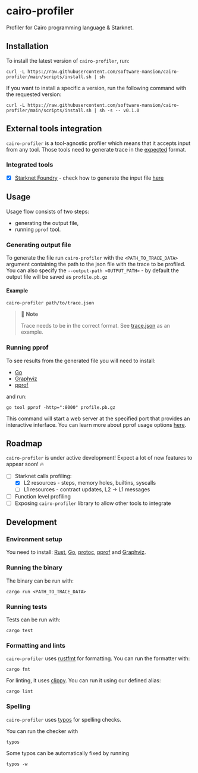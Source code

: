 # cairo-profiler

Profiler for Cairo programming language &amp; Starknet.

## Installation

To install the latest version of `cairo-profiler`, run:

```shell
curl -L https://raw.githubusercontent.com/software-mansion/cairo-profiler/main/scripts/install.sh | sh
```

If you want to install a specific a version, run the following command with the requested version:

```shell
curl -L https://raw.githubusercontent.com/software-mansion/cairo-profiler/main/scripts/install.sh | sh -s -- v0.1.0
```

## External tools integration

`cairo-profiler` is a tool-agnostic profiler which means that it accepts input from any tool. Those tools need to generate
trace in the [expected](https://github.com/software-mansion/cairo-profiler/blob/main/src/trace_data.rs) format.

### Integrated tools

- [x] [Starknet Foundry](https://github.com/foundry-rs/starknet-foundry) - check how to generate the input file [here](https://foundry-rs.github.io/starknet-foundry/testing/profiling.html)

## Usage

Usage flow consists of two steps:

- generating the output file,
- running `pprof` tool.

### Generating output file

To generate the file run `cairo-profiler` with the `<PATH_TO_TRACE_DATA>` argument containing
the path to the json file with the trace to be profiled. You can also specify the `--output-path <OUTPUT_PATH>` -
by default the output file will be saved as `profile.pb.gz`

#### Example

```shell
cairo-profiler path/to/trace.json
```

> 📝 **Note**
>
> Trace needs to be in the correct format. See [trace.json](./tests/data/trace.json) as an example.

### Running pprof

To see results from the generated file you will need to install:

- [Go](https://go.dev/doc/install)
- [Graphviz](https://www.graphviz.org/download/)
- [pprof](https://github.com/google/pprof?tab=readme-ov-file#building-pprof)

and run:

```shell
go tool pprof -http=":8000" profile.pb.gz
```

This command will start a web server at the specified port that provides an interactive interface.
You can learn more about pprof usage options [here](https://github.com/google/pprof?tab=readme-ov-file#basic-usage).

## Roadmap

`cairo-profiler` is under active development! Expect a lot of new features to appear soon! 🔥

- [ ] Starknet calls profiling:
  - [x] L2 resources - steps, memory holes, builtins, syscalls 
  - [ ] L1 resources - contract updates, L2 -> L1 messages
- [ ] Function level profiling
- [ ] Exposing `cairo-profiler` library to allow other tools to integrate

## Development

### Environment setup
You need to install: [Rust](https://www.rust-lang.org/tools/install), [Go](https://go.dev/doc/install), 
[protoc](https://grpc.io/docs/protoc-installation), [pprof](https://github.com/google/pprof?tab=readme-ov-file#building-pprof) and [Graphviz](https://graphviz.org/download). 

### Running the binary

The binary can be run with:

```shell
cargo run <PATH_TO_TRACE_DATA>
```

### Running tests

Tests can be run with:

```shell
cargo test
```

### Formatting and lints

`cairo-profiler` uses [rustfmt](https://github.com/rust-lang/rustfmt) for formatting. You can run the formatter with:

```shell
cargo fmt
```

For linting, it uses [clippy](https://github.com/rust-lang/rust-clippy). You can run it using our defined alias:

```shell
cargo lint
```

### Spelling

`cairo-profiler` uses [typos](https://github.com/marketplace/actions/typos-action) for spelling checks.

You can run the checker with

```shell
typos
```

Some typos can be automatically fixed by running

```shell
typos -w
```
